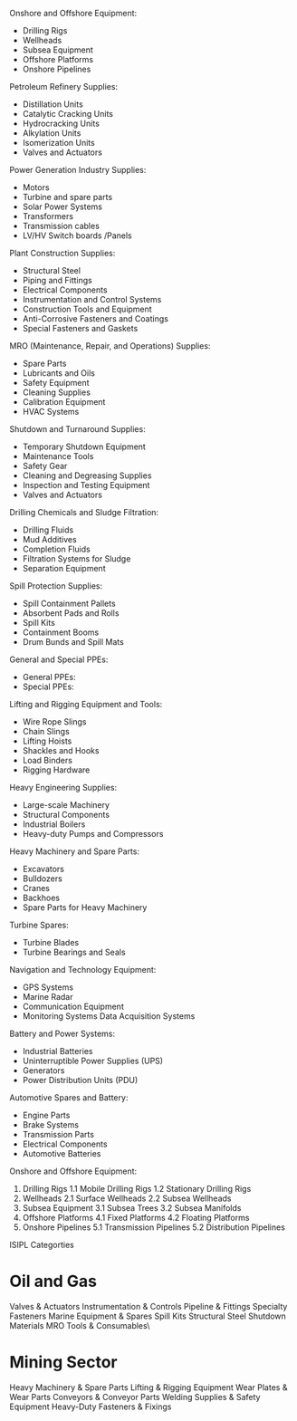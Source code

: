 Onshore and Offshore Equipment:
- Drilling Rigs
- Wellheads
- Subsea Equipment
- Offshore Platforms
- Onshore Pipelines

Petroleum Refinery Supplies:
- Distillation Units
- Catalytic Cracking Units
- Hydrocracking Units
- Alkylation Units
- Isomerization Units
- Valves and Actuators


Power Generation Industry Supplies:
- Motors
- Turbine and spare parts
- Solar Power Systems
- Transformers
- Transmission cables
- LV/HV Switch boards /Panels

Plant Construction Supplies:
- Structural Steel
- Piping and Fittings
- Electrical Components
- Instrumentation and Control Systems
- Construction Tools and Equipment
- Anti-Corrosive Fasteners and Coatings
- Special Fasteners and Gaskets

MRO (Maintenance, Repair, and Operations) Supplies:
- Spare Parts
- Lubricants and Oils
- Safety Equipment
- Cleaning Supplies
- Calibration Equipment
- HVAC Systems

Shutdown and Turnaround Supplies:
- Temporary Shutdown Equipment
- Maintenance Tools
- Safety Gear
- Cleaning and Degreasing Supplies
- Inspection and Testing Equipment
- Valves and Actuators

Drilling Chemicals and Sludge Filtration:
- Drilling Fluids
- Mud Additives
- Completion Fluids
- Filtration Systems for Sludge
- Separation Equipment

Spill Protection Supplies:
- Spill Containment Pallets
- Absorbent Pads and Rolls
- Spill Kits
- Containment Booms
- Drum Bunds and Spill Mats

General and Special PPEs:
- General PPEs:
- Special PPEs:

Lifting and Rigging Equipment and Tools:
- Wire Rope Slings
- Chain Slings
- Lifting Hoists
- Shackles and Hooks
- Load Binders
- Rigging Hardware

Heavy Engineering Supplies:
- Large-scale Machinery
- Structural Components
- Industrial Boilers
- Heavy-duty Pumps and Compressors

Heavy Machinery and Spare Parts:
- Excavators
- Bulldozers
- Cranes
- Backhoes
- Spare Parts for Heavy Machinery

Turbine Spares:
- Turbine Blades
- Turbine Bearings and Seals

Navigation and Technology Equipment:
- GPS Systems
- Marine Radar
- Communication Equipment
- Monitoring Systems
Data Acquisition Systems

Battery and Power Systems:
- Industrial Batteries
- Uninterruptible Power Supplies (UPS)
- Generators
- Power Distribution Units (PDU)

Automotive Spares and Battery:
- Engine Parts
- Brake Systems
- Transmission Parts
- Electrical Components
- Automotive Batteries


Onshore and Offshore Equipment:
1. Drilling Rigs
    1.1 Mobile Drilling Rigs
    1.2 Stationary Drilling Rigs
2. Wellheads
    2.1 Surface Wellheads
    2.2 Subsea Wellheads
3. Subsea Equipment
    3.1 Subsea Trees
    3.2 Subsea Manifolds
4. Offshore Platforms
    4.1 Fixed Platforms
    4.2 Floating Platforms
5. Onshore Pipelines
    5.1 Transmission Pipelines
    5.2 Distribution Pipelines







ISIPL Categorties
# Oil and Gas
Valves & Actuators
Instrumentation & Controls
Pipeline & Fittings
Specialty Fasteners
Marine Equipment & Spares
Spill Kits
Structural Steel
Shutdown Materials
MRO Tools & Consumables\

# Mining Sector
Heavy Machinery & Spare Parts
Lifting & Rigging Equipment
Wear Plates & Wear Parts
Conveyors & Conveyor Parts
Welding Supplies & Safety Equipment
Heavy-Duty Fasteners & Fixings
